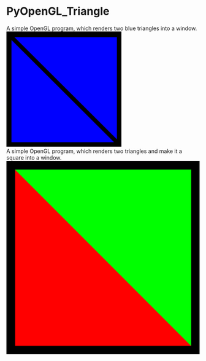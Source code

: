 # PyOpenGL_Triangle
 A simple OpenGL program, which renders two blue triangles into a window.
 </br>
<img src="triangle.png" width="300" height="300" />
</br>
A simple OpenGL program, which renders two triangles and make it a square into a window.
![Alt text](square.png?raw=true "Title")

